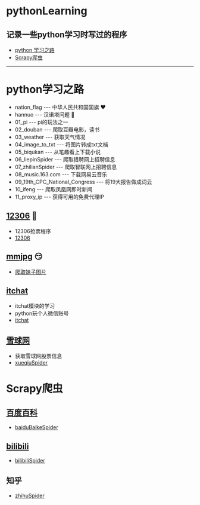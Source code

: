 # pythonLearning 
## 记录一些python学习时写过的程序
- [python 学习之路](#python学习之路)
- [Scrapy爬虫](#scrapy爬虫)
---
# python学习之路
- nation_flag --- 中华人民共和国国旗  :heart:
- hannuo --- 汉诺塔问题  :eyes:
- 01_pi --- pi的玩法之一
- 02_douban --- 爬取豆瓣电影，读书
- 03_weather --- 获取天气情况
- 04_image_to_txt --- 将图片转成txt文档
- 05_biqukan --- 从笔趣看上下载小说
- 06_liepinSpider --- 爬取猎聘网上招聘信息
- 07_zhilianSpider --- 爬取智联网上招聘信息
- 08_music.163.com --- 下载网易云音乐
- 09_19th_CPC_National_Congress --- 将19大报告做成词云
- 10_ifeng --- 爬取凤凰网即时新闻
- 11_proxy_ip --- 获得可用的免费代理IP
## [12306](https://kyfw.12306.cn/otn/leftTicket/init)  :train:
- 12306抢票程序
- [12306](https://github.com/ChenPY95/12306)
## [mmjpg](http://www.mmjpg.com/) :smirk:
- [爬取妹子图片](https://github.com/ChenPY95/mmjpg)
## [itchat](http://itchat.readthedocs.io/zh/latest/)
- itchat模块的学习
- python玩个人微信账号
- [itchat]((https://github.com/ChenPY95/itchat))
## [雪球网](https://xueqiu.com/)
- 获取雪球网股票信息
- [xueqiuSpider](https://github.com/ChenPY95/xueqiuSpider) 
# Scrapy爬虫
## [百度百科](https://baike.baidu.com/)
- [baiduBaikeSpider](https://github.com/ChenPY95/baiduBaikeSpider)
## [bilibili](https://www.bilibili.com/)
- [bilibiliSpider](https://github.com/ChenPY95/bilibiliSpider)
## 知乎
- [zhihuSpider](https://github.com/ChenPY95/zhihuSpider)